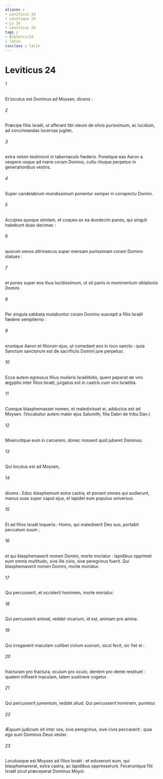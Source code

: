 ```yaml
---
aliases : 
- Leviticus 24
- Lévitique 24
- Lv 24
- Leviticus 24
tags : 
- Bible/Lv/24
- latin
cssclass : latin
---
```


# Leviticus 24

###### 1
Et locutus est Dominus ad Moysen, dicens :
###### 2
Præcipe filiis Israël, ut afferant tibi oleum de olivis purissimum, ac lucidum, ad concinnandas lucernas jugiter,
###### 3
extra velum testimonii in tabernaculo fœderis. Ponetque eas Aaron a vespere usque ad mane coram Domino, cultu rituque perpetuo in generationibus vestris.
###### 4
Super candelabrum mundissimum ponentur semper in conspectu Domini.
###### 5
Accipies quoque similam, et coques ex ea duodecim panes, qui singuli habebunt duas decimas :
###### 6
quorum senos altrinsecus super mensam purissimam coram Domino statues :
###### 7
et pones super eos thus lucidissimum, ut sit panis in monimentum oblationis Domini.
###### 8
Per singula sabbata mutabuntur coram Domino suscepti a filiis Israël fœdere sempiterno :
###### 9
eruntque Aaron et filiorum ejus, ut comedant eos in loco sancto : quia Sanctum sanctorum est de sacrificiis Domini jure perpetuo.
###### 10
Ecce autem egressus filius mulieris Israëlitidis, quem peperat de viro ægyptio inter filios Israël, jurgatus est in castris cum viro Israëlita.
###### 11
Cumque blasphemasset nomen, et maledixisset ei, adductus est ad Moysen. (Vocabatur autem mater ejus Salumith, filia Dabri de tribu Dan.)
###### 12
Miseruntque eum in carcerem, donec nossent quid juberet Dominus.
###### 13
Qui locutus est ad Moysen,
###### 14
dicens : Educ blasphemum extra castra, et ponant omnes qui audierunt, manus suas super caput ejus, et lapidet eum populus universus.
###### 15
Et ad filios Israël loqueris : Homo, qui maledixerit Deo suo, portabit peccatum suum ;
###### 16
et qui blasphemaverit nomen Domini, morte moriatur : lapidibus opprimet eum omnis multitudo, sive ille civis, sive peregrinus fuerit. Qui blasphemaverit nomen Domini, morte moriatur.
###### 17
Qui percusserit, et occiderit hominem, morte moriatur.
###### 18
Qui percusserit animal, reddet vicarium, id est, animam pro anima.
###### 19
Qui irrogaverit maculam cuilibet civium suorum, sicut fecit, sic fiet ei :
###### 20
fracturam pro fractura, oculum pro oculo, dentem pro dente restituet : qualem inflixerit maculam, talem sustinere cogetur.
###### 21
Qui percusserit jumentum, reddet aliud. Qui percusserit hominem, punietur.
###### 22
Æquum judicium sit inter vos, sive peregrinus, sive civis peccaverit : quia ego sum Dominus Deus vester.
###### 23
Locutusque est Moyses ad filios Israël : et eduxerunt eum, qui blasphemaverat, extra castra, ac lapidibus oppresserunt. Feceruntque filii Israël sicut præceperat Dominus Moysi.
